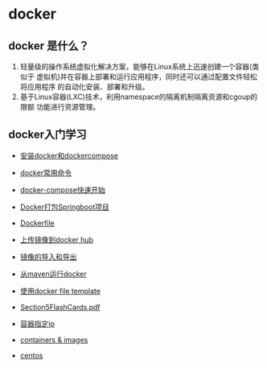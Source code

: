 # docker

## docker 是什么？

1. 轻量级的操作系统虚拟化解决方案，能够在Linux系统上迅速创建一个容器(类似于 虚拟机)并在容器上部署和运行应用程序，同时还可以通过配置文件轻松将应用程序 的自动化安装、部署和升级。 
2. 基于Linux容器(LXC)技术，利用namespace的隔离机制隔离资源和cgoup的限额 功能进行资源管理。


## docker入门学习 

* [安装docker和dockercompose](./install.md)
* [docker常用命令](./docker_commands.md)
* [docker-compose快速开始](./content/docker_compose_quick.start.md)
* [Docker打包Springboot项目](./content/spring_boot_in_docker.md)
* [Dockerfile](./content/Dockerfile.md)
* [上传镜像到docker hub](./upload_image.md)
* [镜像的导入和导出](./content/save_load.md)

* [从maven运行docker](./docker_from_maven.md)
* [使用docker file template](./docker_file_template.md)
* [Section5FlashCards.pdf](Section5FlashCards.pdf)

* [容器指定ip](./fixed_ip.md) 
* [containers & images](./containers_images.md)
* [centos](./centos.md)
